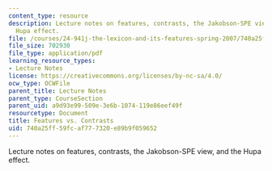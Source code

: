 ```yaml
---
content_type: resource
description: Lecture notes on features, contrasts, the Jakobson-SPE view, and the
  Hupa effect.
file: /courses/24-941j-the-lexicon-and-its-features-spring-2007/740a25ff59fcaf777320e89b9f059652_lec7ds_contrast.pdf
file_size: 702930
file_type: application/pdf
learning_resource_types:
- Lecture Notes
license: https://creativecommons.org/licenses/by-nc-sa/4.0/
ocw_type: OCWFile
parent_title: Lecture Notes
parent_type: CourseSection
parent_uid: a9d93e99-509e-3e6b-1074-119e86eef49f
resourcetype: Document
title: Features vs. Contrasts
uid: 740a25ff-59fc-af77-7320-e89b9f059652
---
```

Lecture notes on features, contrasts, the Jakobson-SPE view, and the Hupa effect.